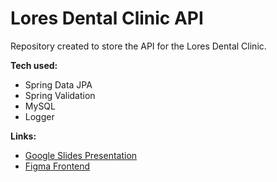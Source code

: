 # Lores Dental Clinic API
Repository created to store the API for the Lores Dental Clinic.

<b>Tech used:</b>
<ul>
<li>Spring Data JPA</li>
<li>Spring Validation</li>
<li>MySQL</li>
<li>Logger</li></ul>

<b>Links:</b>
<ul>
<li>
<a href="https://docs.google.com/presentation/d/1BcsfR4bLa1qaSwFxtkF40SVr5Y26gEzub2N09AtKY0A/edit?usp=sharing">Google Slides Presentation</a>
</li>
<li>
<a href="https://www.figma.com/file/knJQ6cFE0HcxCKWGURPIEr/Lores?node-id=0%3A1&t=NXqI9WkSxPoOro39-1">Figma Frontend</a>
</li>
</ul>

